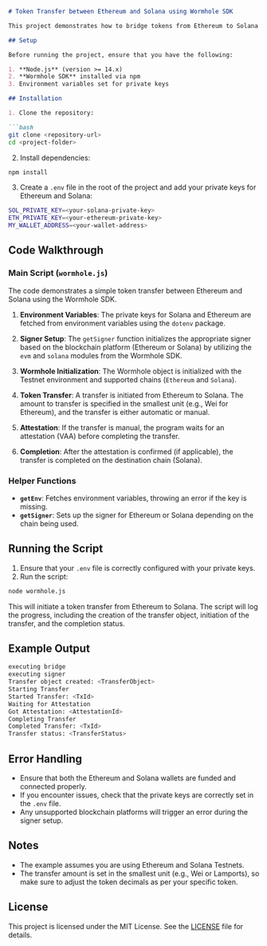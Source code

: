 ```markdown
# Token Transfer between Ethereum and Solana using Wormhole SDK

This project demonstrates how to bridge tokens from Ethereum to Solana using the Wormhole SDK. The process involves initializing signers for both chains, initiating a transfer on the source chain (Ethereum), waiting for an attestation, and then completing the transfer on the destination chain (Solana).

## Setup

Before running the project, ensure that you have the following:

1. **Node.js** (version >= 14.x)
2. **Wormhole SDK** installed via npm
3. Environment variables set for private keys

## Installation

1. Clone the repository:

```bash
git clone <repository-url>
cd <project-folder>
```

2. Install dependencies:

```bash
npm install
```

3. Create a `.env` file in the root of the project and add your private keys for Ethereum and Solana:

```bash
SOL_PRIVATE_KEY=<your-solana-private-key>
ETH_PRIVATE_KEY=<your-ethereum-private-key>
MY_WALLET_ADDRESS=<your-wallet-address>
```

## Code Walkthrough

### Main Script (`wormhole.js`)

The code demonstrates a simple token transfer between Ethereum and Solana using the Wormhole SDK.

1. **Environment Variables**: The private keys for Solana and Ethereum are fetched from environment variables using the `dotenv` package.

2. **Signer Setup**: The `getSigner` function initializes the appropriate signer based on the blockchain platform (Ethereum or Solana) by utilizing the `evm` and `solana` modules from the Wormhole SDK.

3. **Wormhole Initialization**: The Wormhole object is initialized with the Testnet environment and supported chains (`Ethereum` and `Solana`).

4. **Token Transfer**: A transfer is initiated from Ethereum to Solana. The amount to transfer is specified in the smallest unit (e.g., Wei for Ethereum), and the transfer is either automatic or manual.

5. **Attestation**: If the transfer is manual, the program waits for an attestation (VAA) before completing the transfer.

6. **Completion**: After the attestation is confirmed (if applicable), the transfer is completed on the destination chain (Solana).

### Helper Functions

- **`getEnv`**: Fetches environment variables, throwing an error if the key is missing.
- **`getSigner`**: Sets up the signer for Ethereum or Solana depending on the chain being used.

## Running the Script

1. Ensure that your `.env` file is correctly configured with your private keys.
2. Run the script:

```bash
node wormhole.js
```

This will initiate a token transfer from Ethereum to Solana. The script will log the progress, including the creation of the transfer object, initiation of the transfer, and the completion status.

## Example Output

```bash
executing bridge
executing signer
Transfer object created: <TransferObject>
Starting Transfer
Started Transfer: <TxId>
Waiting for Attestation
Got Attestation: <AttestationId>
Completing Transfer
Completed Transfer: <TxId>
Transfer status: <TransferStatus>
```

## Error Handling

- Ensure that both the Ethereum and Solana wallets are funded and connected properly.
- If you encounter issues, check that the private keys are correctly set in the `.env` file.
- Any unsupported blockchain platforms will trigger an error during the signer setup.

## Notes

- The example assumes you are using Ethereum and Solana Testnets.
- The transfer amount is set in the smallest unit (e.g., Wei or Lamports), so make sure to adjust the token decimals as per your specific token.

## License

This project is licensed under the MIT License. See the [LICENSE](LICENSE) file for details.
```#   w o r m h o l e _ s d k 
 
 